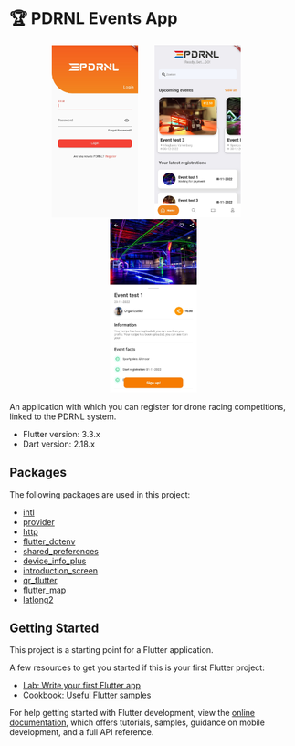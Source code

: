 # 🏆 PDRNL Events App

<p align="middle">
  <img src="assets/screens/login_screen.jpg" width="30%" style="margin-right: 25px;" />
  <img src="assets/screens/dashboard_screen.jpg" width="30%" style="margin-right: 25px;" />
  <img src="assets/screens/event_details_screen.jpg" width="30%" />
</p>

An application with which you can register for drone racing competitions, linked to the PDRNL system.

- Flutter version: 3.3.x
- Dart version: 2.18.x

## Packages

The following packages are used in this project:

- [intl](https://pub.dev/packages/intl)
- [provider](https://pub.dev/packages/provider)
- [http](https://pub.dev/packages/http)
- [flutter_dotenv](https://pub.dev/packages/flutter_dotenv)
- [shared_preferences](https://pub.dev/packages/shared_preferences)
- [device_info_plus](https://pub.dev/packages/device_info_plus)
- [introduction_screen](https://pub.dev/packages/introduction_screen)
- [qr_flutter](https://pub.dev/packages/qr_flutter)
- [flutter_map](https://pub.dev/packages/flutter_map)
- [latlong2](https://pub.dev/packages/latlong2)

## Getting Started

This project is a starting point for a Flutter application.

A few resources to get you started if this is your first Flutter project:

- [Lab: Write your first Flutter app](https://docs.flutter.dev/get-started/codelab)
- [Cookbook: Useful Flutter samples](https://docs.flutter.dev/cookbook)

For help getting started with Flutter development, view the
[online documentation](https://docs.flutter.dev/), which offers tutorials,
samples, guidance on mobile development, and a full API reference.
